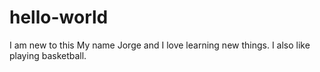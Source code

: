 # hello-world
I am new to this 
My name Jorge and I love learning new things. I also like playing basketball.
